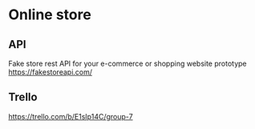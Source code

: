 # Online store


## API

Fake store rest API for your e-commerce or shopping website prototype
https://fakestoreapi.com/

## Trello
https://trello.com/b/E1sIp14C/group-7
